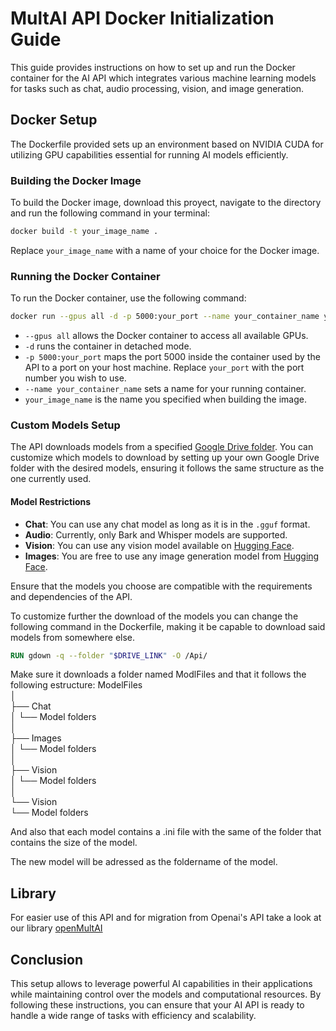 # MultAI API Docker Initialization Guide

This guide provides instructions on how to set up and run the Docker container for the AI API which integrates various machine learning models for tasks such as chat, audio processing, vision, and image generation.

## Docker Setup

The Dockerfile provided sets up an environment based on NVIDIA CUDA for utilizing GPU capabilities essential for running AI models efficiently.

### Building the Docker Image

To build the Docker image, download this proyect, navigate to the directory and run the following command in your terminal:

```bash
docker build -t your_image_name .
```

Replace `your_image_name` with a name of your choice for the Docker image.

### Running the Docker Container

To run the Docker container, use the following command:

```bash
docker run --gpus all -d -p 5000:your_port --name your_container_name your_image_name
```

- `--gpus all` allows the Docker container to access all available GPUs.
- `-d` runs the container in detached mode.
- `-p 5000:your_port` maps the port 5000 inside the container used by the API to a port on your host machine. Replace `your_port` with the port number you wish to use.
- `--name your_container_name` sets a name for your running container.
- `your_image_name` is the name you specified when building the image.

### Custom Models Setup

The API downloads models from a specified [Google Drive folder](https://drive.google.com/drive/u/2/folders/12ZD7djHeHcwr4b1q7-5Te_AfGucl3627). You can customize which models to download by setting up your own Google Drive folder with the desired models, ensuring it follows the same structure as the one currently used.

#### Model Restrictions

- **Chat**: You can use any chat model as long as it is in the `.gguf` format.
- **Audio**: Currently, only Bark and Whisper models are supported.
- **Vision**: You can use any vision model available on [Hugging Face](https://huggingface.co/).
- **Images**: You are free to use any image generation model from [Hugging Face](https://huggingface.co/).

Ensure that the models you choose are compatible with the requirements and dependencies of the API.

To customize further the download of the models you can change the following command in the Dockerfile, making it be capable to download said models from somewhere else.
```Dockerfile
RUN gdown -q --folder "$DRIVE_LINK" -O /Api/
```
Make sure it downloads a folder named ModlFiles and that it follows the following estructure:
ModelFiles<br>
│<br>
├── Chat <br>
│ └── Model folders <br>
│ <br>
├── Images <br>
│ └── Model folders <br>
│ <br>
├── Vision <br>
│ └── Model folders <br>
│ <br>
└── Vision <br>
 └── Model folders<br>
 
And also that each model contains a .ini file with the same of the folder that contains the size of the model.

The new model will be adressed as the foldername of the model.

## Library
For easier use of this API and for migration from Openai's API take a look at our library [openMultAI](https://github.com/LiamMahmud/openMultAI)
## Conclusion

This setup allows to leverage powerful AI capabilities in their applications while maintaining control over the models and computational resources. By following these instructions, you can ensure that your AI API is ready to handle a wide range of tasks with efficiency and scalability.

